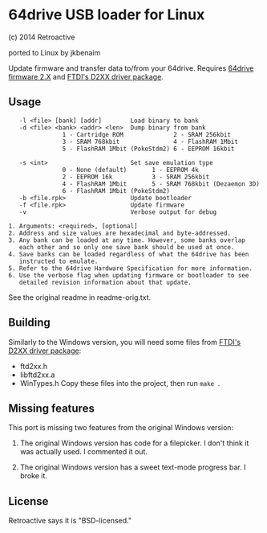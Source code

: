 64drive USB loader for Linux
============================
(c) 2014 Retroactive

ported to Linux by jkbenaim

Update firmware and transfer data to/from your 64drive. Requires [64drive firmware 2.X](http://64drive.retroactive.be/support.php) and [FTDI's D2XX driver package](http://www.ftdichip.com/Drivers/D2XX.htm).

## Usage
```console
   -l <file> [bank] [addr]        Load binary to bank
   -d <file> <bank> <addr> <len>  Dump binary from bank
               1 - Cartridge ROM              2 - SRAM 256kbit
               3 - SRAM 768kbit               4 - FlashRAM 1Mbit
               5 - FlashRAM 1Mbit (PokeStdm2) 6 - EEPROM 16kbit

   -s <int>                       Set save emulation type
               0 - None (default)       1 - EEPROM 4k
               2 - EEPROM 16k           3 - SRAM 256kbit
               4 - FlashRAM 1Mbit       5 - SRAM 768kbit (Dezaemon 3D)
               6 - FlashRAM 1Mbit (PokeStdm2)
   -b <file.rpk>                  Update bootloader
   -f <file.rpk>                  Update firmware
   -v                             Verbose output for debug

1. Arguments: <required>, [optional]
2. Address and size values are hexadecimal and byte-addressed.
3. Any bank can be loaded at any time. However, some banks overlap
   each other and so only one save bank should be used at once.
4. Save banks can be loaded regardless of what the 64drive has been
   instructed to emulate.
5. Refer to the 64drive Hardware Specification for more information.
6. Use the verbose flag when updating firmware or bootloader to see
   detailed revision information about that update.
```

See the original readme in readme-orig.txt.

## Building

Similarly to the Windows version, you will need some files from
[FTDI's D2XX driver package](http://www.ftdichip.com/Drivers/D2XX.htm):
  - ftd2xx.h
  - libftd2xx.a
  - WinTypes.h
Copy these files into the project, then run ```make ```.

## Missing features

This port is missing two features from the original Windows version:

  1. The original Windows version has code for a filepicker. I don't
     think it was actually used. I commented it out.
     
  2. The original Windows version has a sweet text-mode progress bar.
     I broke it.
     
     
## License

Retroactive says it is "BSD-licensed."
